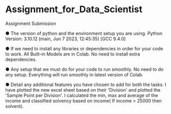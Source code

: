 # Assignment_for_Data_Scientist
Assignment Submission

● The version of python and the environment setup you are using.
Python Version: 3.10.12 (main, Jun  7 2023, 12:45:35) [GCC 9.4.0]

● If we need to install any libraries or dependencies in order for your code to
work.
All Built-in Models are in Colab. No need to install extra dependencies.


● Any setup that we must do for your code to run smoothly.
No need to do any setup. Everything will run smoothly in latest version of Colab.


● Detail any additional features you have chosen to add for both the tasks.
I have plotted the new excel sheet based on their 'Division' and plotted the 'Sample Point per Division'.
I calculated the min, max and average of the income and classified solvency based on income( If income > 25000 then solvent).
